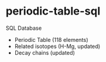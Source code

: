 # periodic-table-sql
SQL Database

 - Periodic Table (118 elements)  
 - Related isotopes (H-Mg, updated)
 - Decay chains (updated)


